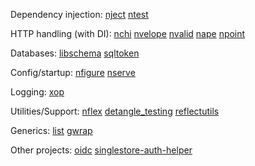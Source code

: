 
Dependency injection:
[nject](https://github.com/muir/nject)
[ntest](https://github.com/memsql/ntest)

HTTP handling (with DI):
[nchi](https://github.com/muir/nchi)
[nvelope](https://github.com/muir/nvelope)
[nvalid](https://github.com/muir/nvalid)
[nape](https://github.com/muir/nape)
[npoint](https://github.com/muir/npoint)

Databases:
[libschema](https://github.com/muir/libschema)
[sqltoken](https://github.com/muir/sqltoken)

Config/startup:
[nfigure](https://github.com/muir/nfigure)
[nserve](https://github.com/muir/nserve)

Logging:
[xop](https://github.com/xoplog/xop-go)

Utilities/Support:
[nflex](https://github.com/muir/nflex)
[detangle_testing](https://github.com/muir/detangle_testing)
[reflectutils](https://github.com/muir/reflectutils)

Generics:
[list](https://github.com/muir/list)
[gwrap](https://github.com/muir/gwrap)

Other projects:
[oidc](https://github.com/zitadel/oidc)
[singlestore-auth-helper](https://github.com/memsql/singlestore-auth-helper)
